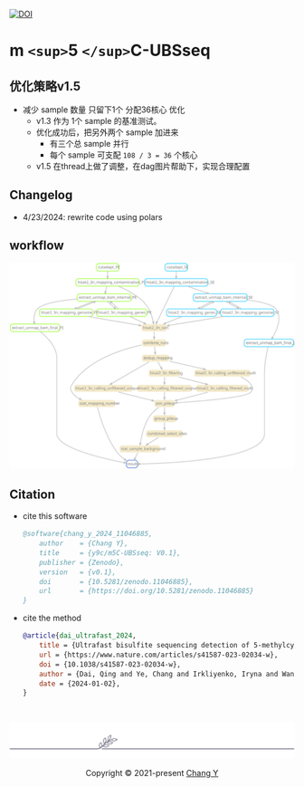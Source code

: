 [![DOI](https://zenodo.org/badge/DOI/10.5281/zenodo.11046885.svg)](https://doi.org/10.5281/zenodo.11046885)

# m `<sup>`5 `</sup>`C-UBSseq

## 优化策略v1.5

* 减少 sample 数量 只留下1个 分配36核心 优化
  * v1.3 作为 1个 sample 的基准测试。
  * 优化成功后，把另外两个 sample 加进来
    * 有三个总 sample 并行
    * 每个 sample 可支配 `108 / 3 = 36` 个核心
  * v1.5 在thread上做了调整，在dag图片帮助下，实现合理配置

## Changelog

- 4/23/2024: rewrite code using polars

## workflow

[![](./docs/flow.svg)](https://github.com/y9c/m5C-UBSseq)

## Citation

- cite this software

  ```BibTex
  @software{chang_y_2024_11046885,
      author    = {Chang Y},
      title     = {y9c/m5C-UBSseq: V0.1},
      publisher = {Zenodo},
      version   = {v0.1},
      doi       = {10.5281/zenodo.11046885},
      url       = {https://doi.org/10.5281/zenodo.11046885}
  }
  ```
- cite the method

  ```BibTex
  @article{dai_ultrafast_2024,
      title = {Ultrafast bisulfite sequencing detection of 5-methylcytosine in {DNA} and {RNA}},
      url = {https://www.nature.com/articles/s41587-023-02034-w},
      doi = {10.1038/s41587-023-02034-w},
      author = {Dai, Qing and Ye, Chang and Irkliyenko, Iryna and Wang, Yiding and Sun, Hui-Lung and Gao, Yun and Liu, Yushuai and Beadell, Alana and Perea, José and Goel, Ajay and He, Chuan},
      date = {2024-01-02},
  }
  ```

&nbsp;

<p align="center">
<img
  src="https://raw.githubusercontent.com/y9c/y9c/master/resource/footer_line.svg?sanitize=true"
/>
</p>
<p align="center">
Copyright © 2021-present
<a href="https://github.com/y9c" target="_blank">Chang Y</a>
</p>
<p align="center">
